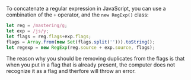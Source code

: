 To concatenate a regular expression in JavaScript, you can use a combination
of the `+` operator, and the `new RegExp()` class:

```javascript
let reg = /mastering/g;
let exp = /js/y;
let flags = reg.flags+exp.flags;
flags = Array.from(new Set(flags.split(''))).toString();
let regexp = new RegExp(reg.source + exp.source, flags);
```

The reason why you should be removing duplicates from the flags is that
when you put in a flag that is already present, the computer does not recognize it
as a flag and therfore will throw an error.

